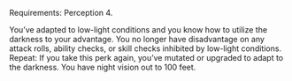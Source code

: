 
Requirements: Perception 4. 

You’ve adapted to low-light conditions and you know how to utilize the darkness to your advantage. You no longer have disadvantage on any attack rolls, ability checks, or skill checks inhibited by low-light conditions. Repeat: If you take this perk again, you’ve mutated or upgraded to adapt to the darkness. You have night vision out to 100 feet.